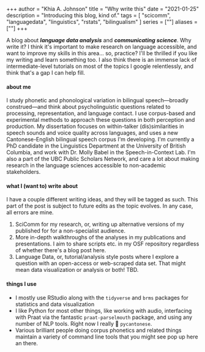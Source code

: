 +++
author = "Khia A. Johnson"
title = "Why write this"
date = "2021-01-25"
description = "Introducing this blog, kind of."
tags = [
    "scicomm",
    "languagedata",
    "linguistics",
    "rstats",
    "bilingualism"
]
series = [""]
aliases = [""]
+++

A blog about ***language data analysis*** and ***communicating science***. Why write it? I think it's important to make research on language accessible, and want to improve my skills in this area... so, practice? I'll be thrilled if you like my writing and learn something too. <!--more-->I also think there is an immense lack of intermediate-level tutorials on most of the topics I google  relentlessly, and think that's a gap I can help fill.

#### about me

I study phonetic and phonological variation in bilingual speech—broadly construed—and think about psycholinguistic questions related to processing, representation, and language contact. I use corpus-based and experimental methods to approach these questions in both perception and production. My dissertation focuses on within-talker (dis)similarities in speech sounds and voice quality across languages, and uses a new Cantonese-English bilingual speech corpus I'm developing. I'm currently a PhD candidate in the Linguistics Department at the University of British Columbia, and work  with Dr. Molly Babel in the Speech-in-Context Lab. I'm also a part of the UBC Public Scholars Network, and care a lot about making research in the language sciences accessible to non-academic stakeholders.


#### what I (want to) write about

I have a couple different writing ideas, and they will be tagged as such. This part of the post is subject to future edits as the topic evolves. In any case, all errors are mine.

1. SciComm for my research, or, writing up alternative versions of my published for for a non-specialist audience.
2. More in-depth walkthroughs of the analyses in my publications and presentations. I aim to share scripts etc. in my OSF repository regardless of whether there's a blog post here.
3. Language Data, or, tutorial/analysis style posts where I explore a question with an open-access or web-scraped data set. That might mean data visualization or analysis or both! TBD. 


#### things I use

- I mostly use RStudio along with the `tidyverse` and `brms` packages for statistics and data visualization
- I like Python for most other things, like working with audio, interfacing with Praat via the fantastic `praat-parselmouth` package, and using any number of NLP tools. Right now I really 🧡 `pycantonese`. 
- Various brilliant people doing corpus phonetics and related things maintain a variety of command line tools that you might see pop up here an there. 



